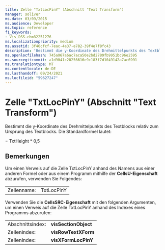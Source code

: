 ```yaml
---
title: Zelle "TxtLocPinY" (Abschnitt "Text Transform")
manager: soliver
ms.date: 03/09/2015
ms.audience: Developer
ms.topic: reference
f1_keywords:
- Vis_DSS.chm82251276
ms.localizationpriority: medium
ms.assetid: 3f46cfcf-7eac-4a37-e782-39f4e7f8fc43
description: 'Bestimmt die y-Koordinate des Drehmittelpunkts des Textblocks relativ zum Ursprung des Textblocks. Die Standardformel lautet:'
ms.openlocfilehash: 745a067a6ac7aca50e2bd2789fb9951bc96e2595
ms.sourcegitcommit: a1d9041c20256616c9c183f7d1049142a7ac6991
ms.translationtype: MT
ms.contentlocale: de-DE
ms.lasthandoff: 09/24/2021
ms.locfileid: "59627247"
---
```

# <a name="txtlocpiny-cell-text-transform-section"></a>Zelle "TxtLocPinY" (Abschnitt "Text Transform")

Bestimmt die  y-Koordinate des Drehmittelpunkts des Textblocks relativ zum Ursprung des Textblocks. Die Standardformel lautet: 
  
= TxtHeight \* 0,5
  
## <a name="remarks"></a>Bemerkungen

Um einen Verweis auf die Zelle TxtLocPinY anhand des Namens aus einer anderen Formel oder aus einem Programm mithilfe der **CellsU-Eigenschaft** abzurufen, verwenden Sie Folgendes: 
  
|||
|:-----|:-----|
| Zellenname:  <br/> | TxtLocPinY  <br/> |
   
Verwenden Sie die **CellsSRC-Eigenschaft** mit den folgenden Argumenten, um einen Verweis auf die Zelle TxtLocPinY anhand des Indexes eines Programms abzurufen: 
  
|||
|:-----|:-----|
| Abschnittsindex:  <br/> |**visSectionObject** <br/> |
| Zeilenindex:  <br/> |**visRowTextXForm** <br/> |
| Zellenindex:  <br/> |**visXFormLocPinY** <br/> |
   

